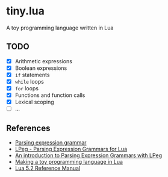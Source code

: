 # tiny.lua

A toy programming language written in Lua

## TODO

- [x] Arithmetic expressions
- [x] Boolean expressions
- [x] `if` statements
- [x] `while` loops
- [x] `for` loops
- [x] Functions and function calls
- [x] Lexical scoping
- [ ] ...

## References

- [Parsing expression grammar](https://en.wikipedia.org/wiki/Parsing_expression_grammar)
- [LPeg - Parsing Expression Grammars for Lua](http://www.inf.puc-rio.br/~roberto/lpeg)
- [An introduction to Parsing Expression Grammars with LPeg](http://leafo.net/guides/parsing-expression-grammars.html)
- [Making a toy programming language in Lua](http://www.playwithlua.com/?p=66)
- [Lua 5.2 Reference Manual](http://www.lua.org/manual/5.2/manual.html)
